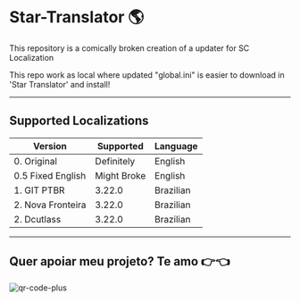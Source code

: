 # Star-Translator 🌎
 This repository is a comically broken creation of a updater for SC Localization
 
This repo work as local where updated "global.ini" is easier to download in 'Star Translator' and install! 

---
## Supported Localizations

| Version | Supported | Language |
|---|---|---|
| 0. Original | Definitely | English |
| 0.5 Fixed English | Might Broke | English |
| 1. GIT PTBR| 3.22.0 | Brazilian |
| 2. Nova Fronteira | 3.22.0 | Brazilian  |
| 2. Dcutlass | 3.22.0 | Brazilian  |

---
## Quer apoiar meu projeto? Te amo 👉👈
![qr-code-plus](https://github.com/Nxzzin/Star-Translator/assets/148262077/d8911def-1e8b-41d5-bef7-3634ad8a18b1)
